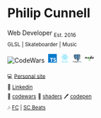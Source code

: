 <h1>Philip Cunnell</h1>

Web Developer <sub>Est. 2016</sub><br />
<sub>GLSL | Skateboarder | Music</sub>

![CodeWars](https://www.codewars.com/users/cunnellp5/badges/micro)&nbsp; <a href="https://www.typescriptlang.org/" target="_blank" rel="noreferrer"> <img src="https://raw.githubusercontent.com/devicons/devicon/master/icons/typescript/typescript-original.svg" alt="typescript" width="20" height="20"/></a>&nbsp;
<a href="https://reactjs.org/" target="_blank" rel="noreferrer"> <img src="https://raw.githubusercontent.com/devicons/devicon/master/icons/react/react-original-wordmark.svg" alt="react" width="20" height="20"/></a>&nbsp;
<a href="https://www.postgresql.org" target="_blank" rel="noreferrer"> <img src="https://raw.githubusercontent.com/devicons/devicon/master/icons/postgresql/postgresql-original-wordmark.svg" alt="postgresql" width="20" height="20"/></a>&nbsp;
<a href="https://nodejs.org" target="_blank" rel="noreferrer"> <img src="https://raw.githubusercontent.com/devicons/devicon/master/icons/nodejs/nodejs-original-wordmark.svg" alt="nodejs" width="20" height="20"/></a>&nbsp;

<sub>💻 [Personal site](https://philcunnell.dev)</sub><br>
<sub>📄 [Linkedin](https://www.linkedin.com/in/philip-cunnell/)</sub><br>
<sub>🥷 [codewars](https://www.codewars.com/users/cunnellp5)</sub>
<sub> 👾 [shaders](https://www.shadertoy.com/user/pcunnell)</sub>
<sub> 🖊️ [codepen](https://codepen.io/philipcunnell)</sub><br>
<sub>🎶 [FC](https://freshcombomusic.com/) | [SC Beats](https://soundcloud.com/freshcombo)</sub><br>

